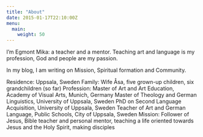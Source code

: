 ```yaml
---
title: "About"
date: 2015-01-17T22:10:00Z
menu:
  main:
    weight: 50
---
```

I’m Egmont Mika: a teacher and a mentor. 
Teaching art and language is my profession, 
God and people are my passion. 

In my blog, I am writing on Mission, 
Spiritual formation and Community.

Residence: 	Uppsala, Sweden 
Family: 	Wife Åsa, five grown-up children, six grandchildren (so far)
Profession: Master of Art and Art Education, Academy of Visual Arts, Munich, Germany
	        Master of Theology and German Linguistics, University of Uppsala, Sweden
	    	PhD on Second Language Acquisition, University of Uppsala, Sweden
	    	Teacher of Art and German Language, Public Schools, City of Uppsala, Sweden
Mission: 	Follower of Jesus, Bible teacher and personal mentor, teaching a life oriented towards Jesus 			and the Holy Spirit, making disciples
